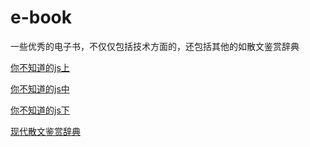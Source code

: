 # e-book
一些优秀的电子书，不仅仅包括技术方面的，还包括其他的如散文鉴赏辞典

[你不知道的js上](./你不知道的js/你不知道的js上.pdf)

[你不知道的js中](./你不知道的js/你不知道的js中.pdf)

[你不知道的js下](./你不知道的js/你不知道的js下.pdf)

[现代散文鉴赏辞典]('./《现代散文鉴赏辞典》.pdf)
